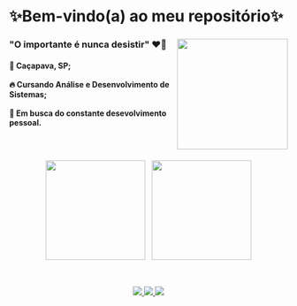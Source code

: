 # ✨Bem-vindo(a) ao meu repositório✨
  <div style="display: inline_block">
    <img align="right" src="https://cdn.discordapp.com/attachments/826526043917647912/875509340730195998/avatar.gif" height="200">
  <div>
    
 <h3 align="left">"O importante é nunca desistir" ❤️‍🔥</h3>
    
 <div style="display: inline_block">
   <p align="left"><h4>📌 Caçapava, SP; <br><br>
                 🔥 Cursando Análise e Desenvolvimento de Sistemas; <br><br>
                🎯 Em busca do constante desevolvimento pessoal. </h4>
  </left>
  </div>
 
   ##
   
<br>
<div> <p align="center"> 
  <img height="180em" src="https://github-readme-stats.vercel.app/api?username=madu-braga&show_icons=true&theme=dracula&include_all_commits=true&count_private=true"/> 
  &nbsp;    
  <img height="180em" src="https://github-readme-stats.vercel.app/api/top-langs/?username=madu-braga&layout=compact&langs_count=8&theme=dracula"/> 
</p><div>
<div> <br>
  <p align="center"> 
  <a href = "https://mail.google.com/mail/u/1/#inbox">
    <img src="https://img.shields.io/badge/-Gmail-%23EA4335?style=for-the-badge&logo=gmail&logoColor=white" target="_blank">
  </a>
  <a href="https://www.linkedin.com/in/maria-eduarda-macedo-braga-4663bb208/e" target="_blank">
    <img src="https://img.shields.io/badge/-LinkedIn-%230077B5?style=for-the-badge&logo=linkedin&logoColor=white" target="_blank"> 
  </a>
  <a href="https://www.instagram.com/_maria_2k03/?hl=pt-br" target="_blank">
    <img src="https://img.shields.io/badge/-Instagram-%23E4405F?style=for-the-badge&logo=instagram&logoColor=white" target="_blank"> 
    </a> 
</div>

